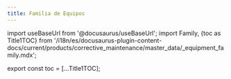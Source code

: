 ```yaml
---
title: Familia de Equipos
---
```


import useBaseUrl from '@docusaurus/useBaseUrl'; 
import Family, {toc as Title1TOC} from '/i18n/es/docusaurus-plugin-content-docs/current/products/corrective_maintenance/master_data/_equipment_family.mdx'; 

<Family/>

export const toc = [...Title1TOC];